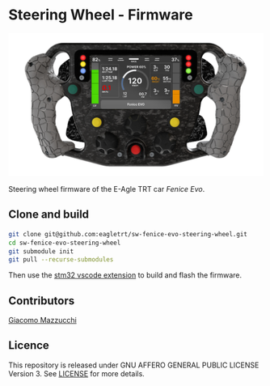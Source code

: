 # Steering Wheel - Firmware

![Steering Wheel Render MockUp](./docs/SteeringWheel.png)

Steering wheel firmware of the E-Agle TRT car <em>Fenice Evo</em>.

## Clone and build

```bash
git clone git@github.com:eagletrt/sw-fenice-evo-steering-wheel.git
cd sw-fenice-evo-steering-wheel
git submodule init
git pull --recurse-submodules
```

Then use the [stm32 vscode extension](https://marketplace.visualstudio.com/items?itemName=bmd.stm32-for-vscode) to build and flash the firmware.

## Contributors

[Giacomo Mazzucchi](https://github.com/tzarjakob)

## Licence

This repository is released under GNU AFFERO GENERAL PUBLIC LICENSE Version 3. See [LICENSE](./LICENSE) for more details.
